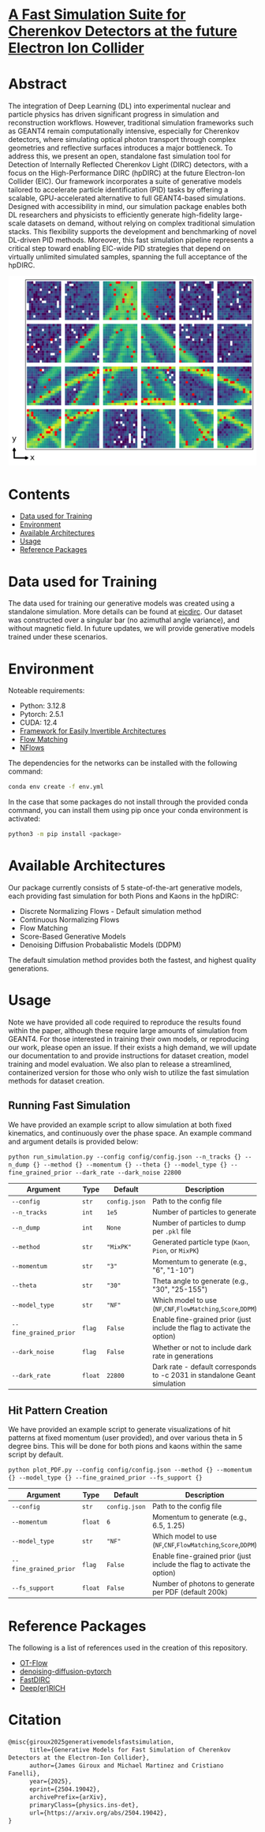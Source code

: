 # [A Fast Simulation Suite for Cherenkov Detectors at the future Electron Ion Collider](https://arxiv.org/abs/2504.19042)

# Abstract

The integration of Deep Learning (DL) into experimental nuclear and particle physics has driven significant progress in simulation and reconstruction workflows. However, traditional simulation frameworks such as GEANT4 remain computationally intensive, especially for Cherenkov detectors, where simulating optical photon transport through complex geometries and reflective surfaces introduces a major bottleneck.
To address this, we present an open, standalone fast simulation tool for Detection of Internally Reflected Cherenkov Light (DIRC) detectors, with a focus on the High-Performance DIRC (hpDIRC) at the future Electron-Ion Collider (EIC). Our framework incorporates a suite of generative models tailored to accelerate particle identification (PID) tasks by offering a scalable, GPU-accelerated alternative to full GEANT4-based simulations. Designed with accessibility in mind, our simulation package enables both DL researchers and physicists to efficiently generate high-fidelity large-scale datasets on demand, without relying on complex traditional simulation stacks. This flexibility supports the development and benchmarking of novel DL-driven PID methods. Moreover, this fast simulation pipeline represents a critical step toward enabling EIC-wide PID strategies that depend on virtually unlimited simulated samples, spanning the full acceptance of the hpDIRC.

![Example Hit Patterns](assets/Overlayed_hits.png)

# Contents
- [Data used for Training](#Section-1)
- [Environment](#Section-1)
- [Available Architectures](#Section-3)
- [Usage](#Section-4)
- [Reference Packages](#Section-5)


# Data used for Training

The data used for training our generative models was created using a standalone simulation. More details can be found at [eicdirc](https://github.com/rdom/eicdirc).
Our dataset was constructed over a singular bar (no azimuthal angle variance), and without magnetic field. In future updates, we will provide generative models trained under these scenarios.

# Environment 

Noteable requirements: 

- Python:     3.12.8
- Pytorch:    2.5.1
- CUDA:       12.4
- [Framework for Easily Invertible Architectures](https://github.com/vislearn/FrEIA)
- [Flow Matching](https://github.com/facebookresearch/flow_matching)
- [NFlows](https://github.com/bayesiains/nflows)

The dependencies for the networks can be installed with the following command:

```bash
conda env create -f env.yml
```

In the case that some packages do not install through the provided conda command, you can install them using pip once your conda environment is activated:

```bash
python3 -m pip install <package>
```


# Available Architectures

Our package currently consists of 5 state-of-the-art generative models, each providing fast simulation for both Pions and Kaons in the hpDIRC:

* Discrete Normalizing Flows - Default simulation method
* Continuous Normalizing Flows
* Flow Matching
* Score-Based Generative Models
* Denoising Diffusion Probabalistic Models (DDPM)

The default simulation method provides both the fastest, and highest quality generations.

# Usage 

Note we have provided all code required to reproduce the results found within the paper, although these require large amounts of simulation from GEANT4. For those interested in training their own models, or reproducing our work, please open an issue. If their exists a high demand, we will update our documentation to and provide instructions for dataset creation, model training and model evaluation. We also plan to release a streamlined, containerized version for those who only wish to utilize the fast simulation methods for dataset creation.

## Running Fast Simulation

We have provided an example script to allow simulation at both fixed kinematics, and continuously over the phase space. An example command and argument details is provided below:

```
python run_simulation.py --config config/config.json --n_tracks {} --n_dump {} --method {} --momentum {} --theta {} --model_type {} --fine_grained_prior --dark_rate --dark_noise 22800
```

| Argument               | Type    | Default       | Description                                                              |
|------------------------|---------|---------------|--------------------------------------------------------------------------|
| `--config`             | `str`   | `config.json` | Path to the config file                                                  |
| `--n_tracks`           | `int`   | `1e5`         | Number of particles to generate                                          |
| `--n_dump`             | `int`   | `None`        | Number of particles to dump per `.pkl` file                              |
| `--method`             | `str`   | `"MixPK"`     | Generated particle type (`Kaon`, `Pion`, or `MixPK`)                     |
| `--momentum`           | `str`   | `"3"`         | Momentum to generate     (e.g., "6", "1-10")                             |
| `--theta`              | `str`   | `"30"`        | Theta angle to generate  (e.g., "30", "25-155")                          |
| `--model_type`         | `str`   | `"NF"`        | Which model to use (`NF`,`CNF`,`FlowMatching`,`Score`,`DDPM`)            |
| `--fine_grained_prior` | `flag`  | `False`       | Enable fine-grained prior (just include the flag to activate the option) |
| `--dark_noise`         | `flag`  | `False`       | Whether or not to include dark rate in generations                       |
| `--dark_rate`          | `float` | `22800`       | Dark rate - default corresponds to -c 2031 in standalone Geant simulation|

## Hit Pattern Creation

We have provided an example script to generate visualizations of hit patterns at fixed momentum (user provided), and over various theta in 5 degree bins. This will be done for both pions and kaons within the same script by default.

```
python plot_PDF.py --config config/config.json --method {} --momentum {} --model_type {} --fine_grained_prior --fs_support {}
```

| Argument               | Type     | Default        | Description                                                             |
|------------------------|----------|---------------|--------------------------------------------------------------------------|
| `--config`             | `str`    | `config.json` | Path to the config file                                                  |
| `--momentum`           | `float`  | `6`           | Momentum to generate (e.g., 6.5, 1.25)                                   |
| `--model_type`         | `str`    | `"NF"`        | Which model to use (`NF`,`CNF`,`FlowMatching`,`Score`,`DDPM`)            |
| `--fine_grained_prior` | `flag`   | `False`       | Enable fine-grained prior (just include the flag to activate the option) |
| `--fs_support`         | `float`  | `False`       | Number of photons to generate per PDF (default 200k)                     |

# Reference Packages

The following is a list of references used in the creation of this repository.

- [OT-Flow](https://github.com/EmoryMLIP/OT-Flow)
- [denoising-diffusion-pytorch](https://github.com/lucidrains/denoising-diffusion-pytorch/tree/5989f4c77eafcdc6be0fb4739f0f277a6dd7f7d8)
- [FastDIRC](https://github.com/jmhardin/FastDIRC)
- [Deep(er)RICH](https://github.com/wmdataphys/DeeperRICH)


# Citation

```
@misc{giroux2025generativemodelsfastsimulation,
      title={Generative Models for Fast Simulation of Cherenkov Detectors at the Electron-Ion Collider}, 
      author={James Giroux and Michael Martinez and Cristiano Fanelli},
      year={2025},
      eprint={2504.19042},
      archivePrefix={arXiv},
      primaryClass={physics.ins-det},
      url={https://arxiv.org/abs/2504.19042}, 
}
```